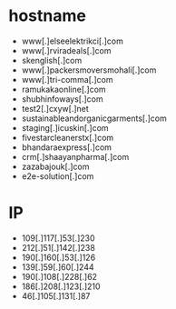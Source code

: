 # hostname
- www[.]elseelektrikci[.]com
- www[.]rviradeals[.]com
- skenglish[.]com
- www[.]packersmoversmohali[.]com
- www[.]tri-comma[.]com
- ramukakaonline[.]com
- shubhinfoways[.]com
- test2[.]cxyw[.]net
- sustainableandorganicgarments[.]com
- staging[.]icuskin[.]com
- fivestarcleanerstx[.]com
- bhandaraexpress[.]com
- crm[.]shaayanpharma[.]com
- zazabajouk[.]com
- e2e-solution[.]com


# IP
- 109[.]117[.]53[.]230
- 212[.]51[.]142[.]238
- 190[.]160[.]53[.]126
- 139[.]59[.]60[.]244
- 190[.]108[.]228[.]62
- 186[.]208[.]123[.]210
- 46[.]105[.]131[.]87